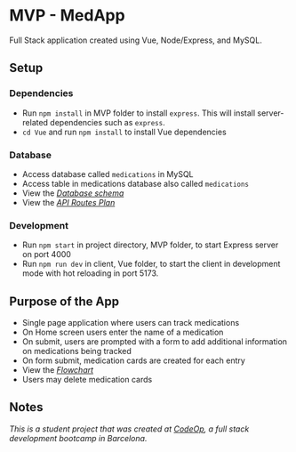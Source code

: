 # MVP - MedApp

Full Stack application created using Vue, Node/Express, and MySQL.

## Setup

### Dependencies

- Run `npm install` in MVP folder to install `express`. This will install server-related dependencies such as `express`.
- `cd Vue` and run `npm install` to‌ install Vue dependencies

### Database

- Access database called `medications` in MySQL
- Access table in medications database also called `medications`
- View the [_Database schema_](public/images/database_schema.png)
- View the [_API Routes Plan_](public/images/MedApp_routes.pdf)

### Development

- Run `npm start` in project directory, MVP folder, to start Express server on port 4000
- Run `npm run dev` in client, Vue folder, to start the client in development mode with hot reloading in port 5173.

## Purpose of the App

- Single page application where users can track medications
- On Home screen users enter the name of a medication
- On submit, users are prompted with a form to add additional information on medications being tracked
- On form submit, medication cards are created for each entry
- View the [_Flowchart_](public/images/flowchart.png)
- Users may delete medication cards

## Notes

_This is a student project that was created at [CodeOp](http://CodeOp.tech), a full stack development bootcamp in Barcelona._
